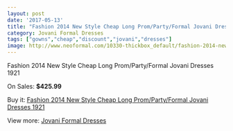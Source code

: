```yaml
---
layout: post
date: '2017-05-13'
title: "Fashion 2014 New Style Cheap Long Prom/Party/Formal Jovani Dresses 1921"
category: Jovani Formal Dresses
tags: ["gowns","cheap","discount","jovani","dresses"]
image: http://www.neoformal.com/10330-thickbox_default/fashion-2014-new-style-cheap-long-prom-party-formal-jovani-dresses-1921.jpg
---
```

Fashion 2014 New Style Cheap Long Prom/Party/Formal Jovani Dresses 1921

On Sales: **$425.99**
<a href="https://www.neoformal.com/en/jovani-formal-dresses-2014/3579-fashion-2014-new-style-cheap-long-prom-party-formal-jovani-dresses-1921.html"><amp-img layout="responsive" width="600" height="600" src="//www.neoformal.com/10330-thickbox_default/fashion-2014-new-style-cheap-long-prom-party-formal-jovani-dresses-1921.jpg" alt="Fashion 2014 New Style Cheap Long Prom/Party/Formal Jovani Dresses 1921 0" /></a>
<a href="https://www.neoformal.com/en/jovani-formal-dresses-2014/3579-fashion-2014-new-style-cheap-long-prom-party-formal-jovani-dresses-1921.html"><amp-img layout="responsive" width="600" height="600" src="//www.neoformal.com/10331-thickbox_default/fashion-2014-new-style-cheap-long-prom-party-formal-jovani-dresses-1921.jpg" alt="Fashion 2014 New Style Cheap Long Prom/Party/Formal Jovani Dresses 1921 1" /></a>

Buy it: [Fashion 2014 New Style Cheap Long Prom/Party/Formal Jovani Dresses 1921](https://www.neoformal.com/en/jovani-formal-dresses-2014/3579-fashion-2014-new-style-cheap-long-prom-party-formal-jovani-dresses-1921.html "Fashion 2014 New Style Cheap Long Prom/Party/Formal Jovani Dresses 1921")

View more: [Jovani Formal Dresses](https://www.neoformal.com/en/49-jovani-formal-dresses-2014 "Jovani Formal Dresses")